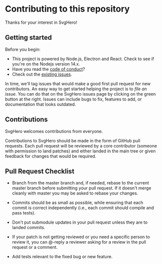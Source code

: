 # Contributing to this repository

Thanks for your interest in SvgHero!

## Getting started 

Before you begin:
- This project is powered by Node.js, Electron and React. Check to see if you're on the Nodejs version 14.x.
- Have you read the [code of conduct](CODE_OF_CONDUCT.md)?
- Check out the [existing issues](https://github.com/ricardodantas/svghero-app/issues).

 In time, we'll tag issues that would make a good first pull request for new contributors. An easy way to get started helping the project is to *file an issue*. 
 You can do that on the SvgHero issues page by clicking on the green button at the right. Issues can include bugs to fix, features to add, or documentation 
 that looks outdated. 

## Contributions

SvgHero welcomes contributions from everyone.

Contributions to SvgHero should be made in the form of GitHub pull requests. Each pull request will
be reviewed by a core contributor (someone with permission to land patches) and either landed in the
main tree or given feedback for changes that would be required.

## Pull Request Checklist

- Branch from the master branch and, if needed, rebase to the current master
  branch before submitting your pull request. If it doesn't merge cleanly with
  master you may be asked to rebase your changes.

- Commits should be as small as possible, while ensuring that each commit is
  correct independently (i.e., each commit should compile and pass tests). 

- Don't put submodule updates in your pull request unless they are to landed
  commits.

- If your patch is not getting reviewed or you need a specific person to review
  it, you can @-reply a reviewer asking for a review in the pull request or a
  comment.

- Add tests relevant to the fixed bug or new feature.  
